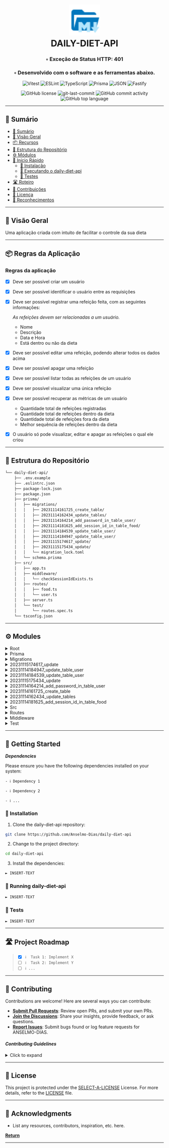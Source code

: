 <div align="center">
<h1 align="center">
<img src="https://raw.githubusercontent.com/PKief/vscode-material-icon-theme/ec559a9f6bfd399b82bb44393651661b08aaf7ba/icons/folder-markdown-open.svg" width="100" />
<br>DAILY-DIET-API</h1>
<h3>◦ Exceção de Status HTTP: 401</h3>
<h3>◦ Desenvolvido com o software e as ferramentas abaixo.</h3>

<p align="center">
<img src="https://img.shields.io/badge/Vitest-6E9F18.svg?style=flat-square&logo=Vitest&logoColor=white" alt="Vitest" />
<img src="https://img.shields.io/badge/ESLint-4B32C3.svg?style=flat-square&logo=ESLint&logoColor=white" alt="ESLint" />
<img src="https://img.shields.io/badge/TypeScript-3178C6.svg?style=flat-square&logo=TypeScript&logoColor=white" alt="TypeScript" />
<img src="https://img.shields.io/badge/Prisma-2D3748.svg?style=flat-square&logo=Prisma&logoColor=white" alt="Prisma" />
<img src="https://img.shields.io/badge/JSON-000000.svg?style=flat-square&logo=JSON&logoColor=white" alt="JSON" />
<img src="https://img.shields.io/badge/Fastify-000000.svg?style=flat-square&logo=Fastify&logoColor=white" alt="Fastify" />
</p>
<img src="https://img.shields.io/github/license/Anselmo-Dias/daily-diet-api?style=flat-square&color=5D6D7E" alt="GitHub license" />
<img src="https://img.shields.io/github/last-commit/Anselmo-Dias/daily-diet-api?style=flat-square&color=5D6D7E" alt="git-last-commit" />
<img src="https://img.shields.io/github/commit-activity/m/Anselmo-Dias/daily-diet-api?style=flat-square&color=5D6D7E" alt="GitHub commit activity" />
<img src="https://img.shields.io/github/languages/top/Anselmo-Dias/daily-diet-api?style=flat-square&color=5D6D7E" alt="GitHub top language" />
</div>

---

## 📖 Sumário
- [📖 Sumário](#-sumário)
- [📍 Visão Geral](#-visão-geral)
- [📦 Recursos](#-recursos)
- [📂 Estrutura do Repositório](#-estrutura-do-repositório)
- [⚙️ Módulos](#módulos)
- [🚀 Início Rápido](#-início-rápido)
    - [🔧 Instalação](#-instalação)
    - [🤖 Executando o daily-diet-api](#-executando-o-daily-diet-api)
    - [🧪 Testes](#-testes)
- [🛣 Roteiro](#-roteiro)
- [🤝 Contribuições](#-contribuições)
- [📄 Licença](#-licença)
- [👏 Reconhecimentos](#-reconhecimentos)

---

## 📍 Visão Geral

Uma aplicação criada com intuito de facilitar o controle da sua dieta

---

## 📦 Regras da Aplicação

### Regras da aplicação

- [x] Deve ser possível criar um usuário <br/>
- [x] Deve ser possível identificar o usuário entre as requisições <br/>
- [x] Deve ser possível registrar uma refeição feita, com as seguintes informações: 

    *As refeições devem ser relacionadas a um usuário.*
    
    - Nome
    - Descrição
    - Data e Hora
    - Está dentro ou não da dieta

- [x] Deve ser possível editar uma refeição, podendo alterar todos os dados acima <br/>
- [x] Deve ser possível apagar uma refeição <br/>
- [x] Deve ser possível listar todas as refeições de um usuário <br/>
- [x] Deve ser possível visualizar uma única refeição <br/>
- [X] Deve ser possível recuperar as métricas de um usuário <br/>
    - Quantidade total de refeições registradas
    - Quantidade total de refeições dentro da dieta
    - Quantidade total de refeições fora da dieta
    - Melhor sequência de refeições dentro da dieta
- [x] O usuário só pode visualizar, editar e apagar as refeições o qual ele criou

---


## 📂 Estrutura do Repositório

```sh
└── daily-diet-api/
    ├── .env.example
    ├── .eslintrc.json
    ├── package-lock.json
    ├── package.json
    ├── prisma/
    │   ├── migrations/
    │   │   ├── 20231114161725_create_table/
    │   │   ├── 20231114162434_update_tables/
    │   │   ├── 20231114164214_add_password_in_table_user/
    │   │   ├── 20231114181625_add_session_id_in_table_food/
    │   │   ├── 20231114184539_update_table_user/
    │   │   ├── 20231114184947_update_table_user/
    │   │   ├── 20231115174617_update/
    │   │   ├── 20231115175434_update/
    │   │   └── migration_lock.toml
    │   └── schema.prisma
    ├── src/
    │   ├── app.ts
    │   ├── middleware/
    │   │   └── checkSessionIdExists.ts
    │   ├── routes/
    │   │   ├── food.ts
    │   │   └── user.ts
    │   ├── server.ts
    │   └── test/
    │       └── routes.spec.ts
    └── tsconfig.json
````

---


## ⚙️ Modules

<details closed><summary>Root</summary>

| File                                                                                            | Summary                   |
| ---                                                                                             | ---                       |
| [.eslintrc.json](https://github.com/Anselmo-Dias/daily-diet-api/blob/main/.eslintrc.json)       | HTTPStatus Exception: 401 |
| [.env.example](https://github.com/Anselmo-Dias/daily-diet-api/blob/main/.env.example)           | HTTPStatus Exception: 401 |
| [package.json](https://github.com/Anselmo-Dias/daily-diet-api/blob/main/package.json)           | HTTPStatus Exception: 401 |
| [package-lock.json](https://github.com/Anselmo-Dias/daily-diet-api/blob/main/package-lock.json) | HTTPStatus Exception: 401 |
| [tsconfig.json](https://github.com/Anselmo-Dias/daily-diet-api/blob/main/tsconfig.json)         | HTTPStatus Exception: 401 |

</details>

<details closed><summary>Prisma</summary>

| File                                                                                           | Summary                   |
| ---                                                                                            | ---                       |
| [schema.prisma](https://github.com/Anselmo-Dias/daily-diet-api/blob/main/prisma/schema.prisma) | HTTPStatus Exception: 401 |

</details>

<details closed><summary>Migrations</summary>

| File                                                                                                                  | Summary                   |
| ---                                                                                                                   | ---                       |
| [migration_lock.toml](https://github.com/Anselmo-Dias/daily-diet-api/blob/main/prisma/migrations/migration_lock.toml) | HTTPStatus Exception: 401 |

</details>

<details closed><summary>20231115174617_update</summary>

| File                                                                                                                            | Summary                   |
| ---                                                                                                                             | ---                       |
| [migration.sql](https://github.com/Anselmo-Dias/daily-diet-api/blob/main/prisma/migrations/20231115174617_update/migration.sql) | HTTPStatus Exception: 401 |

</details>

<details closed><summary>20231114184947_update_table_user</summary>

| File                                                                                                                                       | Summary                   |
| ---                                                                                                                                        | ---                       |
| [migration.sql](https://github.com/Anselmo-Dias/daily-diet-api/blob/main/prisma/migrations/20231114184947_update_table_user/migration.sql) | HTTPStatus Exception: 401 |

</details>

<details closed><summary>20231114184539_update_table_user</summary>

| File                                                                                                                                       | Summary                   |
| ---                                                                                                                                        | ---                       |
| [migration.sql](https://github.com/Anselmo-Dias/daily-diet-api/blob/main/prisma/migrations/20231114184539_update_table_user/migration.sql) | HTTPStatus Exception: 401 |

</details>

<details closed><summary>20231115175434_update</summary>

| File                                                                                                                            | Summary                   |
| ---                                                                                                                             | ---                       |
| [migration.sql](https://github.com/Anselmo-Dias/daily-diet-api/blob/main/prisma/migrations/20231115175434_update/migration.sql) | HTTPStatus Exception: 401 |

</details>

<details closed><summary>20231114164214_add_password_in_table_user</summary>

| File                                                                                                                                                | Summary                   |
| ---                                                                                                                                                 | ---                       |
| [migration.sql](https://github.com/Anselmo-Dias/daily-diet-api/blob/main/prisma/migrations/20231114164214_add_password_in_table_user/migration.sql) | HTTPStatus Exception: 401 |

</details>

<details closed><summary>20231114161725_create_table</summary>

| File                                                                                                                                  | Summary                   |
| ---                                                                                                                                   | ---                       |
| [migration.sql](https://github.com/Anselmo-Dias/daily-diet-api/blob/main/prisma/migrations/20231114161725_create_table/migration.sql) | HTTPStatus Exception: 401 |

</details>

<details closed><summary>20231114162434_update_tables</summary>

| File                                                                                                                                   | Summary                   |
| ---                                                                                                                                    | ---                       |
| [migration.sql](https://github.com/Anselmo-Dias/daily-diet-api/blob/main/prisma/migrations/20231114162434_update_tables/migration.sql) | HTTPStatus Exception: 401 |

</details>

<details closed><summary>20231114181625_add_session_id_in_table_food</summary>

| File                                                                                                                                                  | Summary                   |
| ---                                                                                                                                                   | ---                       |
| [migration.sql](https://github.com/Anselmo-Dias/daily-diet-api/blob/main/prisma/migrations/20231114181625_add_session_id_in_table_food/migration.sql) | HTTPStatus Exception: 401 |

</details>

<details closed><summary>Src</summary>

| File                                                                                | Summary                   |
| ---                                                                                 | ---                       |
| [app.ts](https://github.com/Anselmo-Dias/daily-diet-api/blob/main/src/app.ts)       | HTTPStatus Exception: 401 |
| [server.ts](https://github.com/Anselmo-Dias/daily-diet-api/blob/main/src/server.ts) | HTTPStatus Exception: 401 |

</details>

<details closed><summary>Routes</summary>

| File                                                                                   | Summary                   |
| ---                                                                                    | ---                       |
| [food.ts](https://github.com/Anselmo-Dias/daily-diet-api/blob/main/src/routes/food.ts) | HTTPStatus Exception: 401 |
| [user.ts](https://github.com/Anselmo-Dias/daily-diet-api/blob/main/src/routes/user.ts) | HTTPStatus Exception: 401 |

</details>

<details closed><summary>Middleware</summary>

| File                                                                                                                       | Summary                   |
| ---                                                                                                                        | ---                       |
| [checkSessionIdExists.ts](https://github.com/Anselmo-Dias/daily-diet-api/blob/main/src/middleware/checkSessionIdExists.ts) | HTTPStatus Exception: 401 |

</details>

<details closed><summary>Test</summary>

| File                                                                                               | Summary                   |
| ---                                                                                                | ---                       |
| [routes.spec.ts](https://github.com/Anselmo-Dias/daily-diet-api/blob/main/src/test/routes.spec.ts) | HTTPStatus Exception: 401 |

</details>

---

## 🚀 Getting Started

***Dependencies***

Please ensure you have the following dependencies installed on your system:

`- ℹ️ Dependency 1`

`- ℹ️ Dependency 2`

`- ℹ️ ...`

### 🔧 Installation

1. Clone the daily-diet-api repository:
```sh
git clone https://github.com/Anselmo-Dias/daily-diet-api
```

2. Change to the project directory:
```sh
cd daily-diet-api
```

3. Install the dependencies:
```sh
► INSERT-TEXT
```

### 🤖 Running daily-diet-api

```sh
► INSERT-TEXT
```

### 🧪 Tests
```sh
► INSERT-TEXT
```

---


## 🛣 Project Roadmap

> - [X] `ℹ️  Task 1: Implement X`
> - [ ] `ℹ️  Task 2: Implement Y`
> - [ ] `ℹ️ ...`


---

## 🤝 Contributing

Contributions are welcome! Here are several ways you can contribute:

- **[Submit Pull Requests](https://github.com/Anselmo-Dias/daily-diet-api/blob/main/CONTRIBUTING.md)**: Review open PRs, and submit your own PRs.
- **[Join the Discussions](https://github.com/Anselmo-Dias/daily-diet-api/discussions)**: Share your insights, provide feedback, or ask questions.
- **[Report Issues](https://github.com/Anselmo-Dias/daily-diet-api/issues)**: Submit bugs found or log feature requests for ANSELMO-DIAS.

#### *Contributing Guidelines*

<details closed>
<summary>Click to expand</summary>

1. **Fork the Repository**: Start by forking the project repository to your GitHub account.
2. **Clone Locally**: Clone the forked repository to your local machine using a Git client.
   ```sh
   git clone <your-forked-repo-url>
   ```
3. **Create a New Branch**: Always work on a new branch, giving it a descriptive name.
   ```sh
   git checkout -b new-feature-x
   ```
4. **Make Your Changes**: Develop and test your changes locally.
5. **Commit Your Changes**: Commit with a clear and concise message describing your updates.
   ```sh
   git commit -m 'Implemented new feature x.'
   ```
6. **Push to GitHub**: Push the changes to your forked repository.
   ```sh
   git push origin new-feature-x
   ```
7. **Submit a Pull Request**: Create a PR against the original project repository. Clearly describe the changes and their motivations.

Once your PR is reviewed and approved, it will be merged into the main branch.

</details>

---

## 📄 License


This project is protected under the [SELECT-A-LICENSE](https://choosealicense.com/licenses) License. For more details, refer to the [LICENSE](https://choosealicense.com/licenses/) file.

---

## 👏 Acknowledgments

- List any resources, contributors, inspiration, etc. here.

[**Return**](#Top)

---

